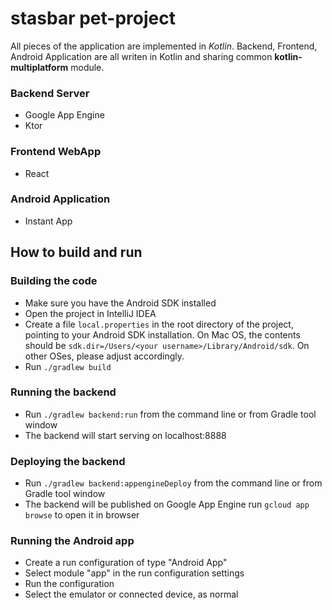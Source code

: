 # stasbar pet-project

All pieces of the application are implemented in *Kotlin*.
Backend, Frontend, Android Application are all writen in Kotlin and sharing common **kotlin-multiplatform** module.

### Backend Server
- Google App Engine
- Ktor

### Frontend WebApp
- React

### Android Application
- Instant App


## How to build and run

### Building the code

 * Make sure you have the Android SDK installed
 * Open the project in IntelliJ IDEA
 * Create a file `local.properties` in the root directory of the project, pointing to your Android SDK installation. On Mac OS, the contents should be `sdk.dir=/Users/<your username>/Library/Android/sdk`. On other OSes, please adjust accordingly.
 * Run `./gradlew build`

### Running the backend

 * Run `./gradlew backend:run` from the command line or from Gradle tool window
 * The backend will start serving on localhost:8888

### Deploying the backend

 * Run `./gradlew backend:appengineDeploy` from the command line or from Gradle tool window
 * The backend will be published on Google App Engine run `gcloud app browse` to open it in browser

### Running the Android app

 * Create a run configuration of type "Android App"
 * Select module "app" in the run configuration settings
 * Run the configuration
 * Select the emulator or connected device, as normal





